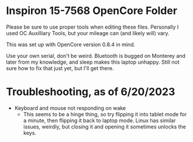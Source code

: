 # Inspiron 15-7568 OpenCore Folder

Please be sure to use proper tools when editing these files. 
Personally I used OC Auxilliary Tools, but your mileage can (and likely will) vary. 

This was set up with OpenCore version 0.8.4 in mind.

Use your own serial, don't be weird. Bluetooth is bugged on Monterey and later from my knowledge, and sleep makes this laptop unhappy. 
Still not sure how to fix that just yet, but I'll get there.


# Troubleshooting, as of 6/20/2023

- Keyboard and mouse not responding on wake
  - This seems to be a hinge thing, so try flipping it into tablet mode for a minute, then flipping it back to laptop mode. Linux has similar issues, weirdly, but closing it and opening it sometimes unlocks the keys.
